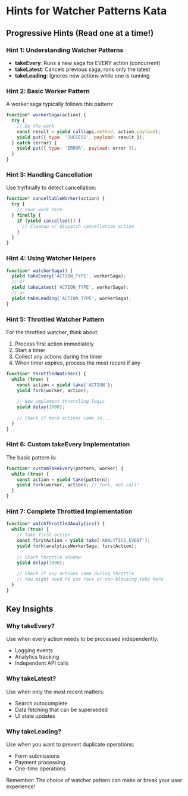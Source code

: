 # Hints for Watcher Patterns Kata

## Progressive Hints (Read one at a time!)

### Hint 1: Understanding Watcher Patterns
- **takeEvery**: Runs a new saga for EVERY action (concurrent)
- **takeLatest**: Cancels previous saga, runs only the latest
- **takeLeading**: Ignores new actions while one is running

### Hint 2: Basic Worker Pattern
A worker saga typically follows this pattern:
```javascript
function* workerSaga(action) {
  try {
    // Do the work
    const result = yield call(api.method, action.payload);
    yield put({ type: 'SUCCESS', payload: result });
  } catch (error) {
    yield put({ type: 'ERROR', payload: error });
  }
}
```

### Hint 3: Handling Cancellation
Use try/finally to detect cancellation:
```javascript
function* cancellableWorker(action) {
  try {
    // Your work here
  } finally {
    if (yield cancelled()) {
      // Cleanup or dispatch cancellation action
    }
  }
}
```

### Hint 4: Using Watcher Helpers
```javascript
function* watcherSaga() {
  yield takeEvery('ACTION_TYPE', workerSaga);
  // or
  yield takeLatest('ACTION_TYPE', workerSaga);
  // or
  yield takeLeading('ACTION_TYPE', workerSaga);
}
```

### Hint 5: Throttled Watcher Pattern
For the throttled watcher, think about:
1. Process first action immediately
2. Start a timer
3. Collect any actions during the timer
4. When timer expires, process the most recent if any
```javascript
function* throttledWatcher() {
  while (true) {
    const action = yield take('ACTION');
    yield fork(worker, action);
    
    // Now implement throttling logic
    yield delay(1000);
    
    // Check if more actions came in...
  }
}
```

### Hint 6: Custom takeEvery Implementation
The basic pattern is:
```javascript
function* customTakeEvery(pattern, worker) {
  while (true) {
    const action = yield take(pattern);
    yield fork(worker, action); // fork, not call!
  }
}
```

### Hint 7: Complete Throttled Implementation
```javascript
function* watchThrottledAnalytics() {
  while (true) {
    // Take first action
    const firstAction = yield take('ANALYTICS_EVENT');
    yield fork(analyticsWorkerSaga, firstAction);
    
    // Start throttle window
    yield delay(1000);
    
    // Check if any actions came during throttle
    // You might need to use race or non-blocking take here
  }
}
```

## Key Insights

### Why takeEvery?
Use when every action needs to be processed independently:
- Logging events
- Analytics tracking  
- Independent API calls

### Why takeLatest?
Use when only the most recent matters:
- Search autocomplete
- Data fetching that can be superseded
- UI state updates

### Why takeLeading?
Use when you want to prevent duplicate operations:
- Form submissions
- Payment processing
- One-time operations

Remember: The choice of watcher pattern can make or break your user experience!